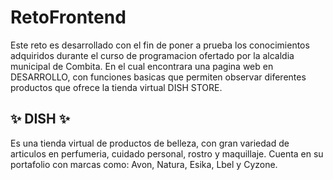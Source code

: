 # RetoFrontend
Este reto es desarrollado con el fin de poner a prueba los conocimientos adquiridos durante el curso de programacion ofertado por la alcaldia municipal de Combita.
En el cual encontrara una pagina web en DESARROLLO, con funciones basicas que permiten observar diferentes productos que ofrece la tienda virtual DISH STORE.

## ✨ DISH  ✨
Es una tienda virtual de productos de belleza, con gran variedad de articulos en perfumeria, cuidado personal, rostro y maquillaje.
Cuenta en su portafolio con marcas como: Avon, Natura, Esika, Lbel y Cyzone.
